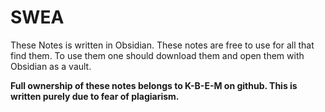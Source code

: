 # SWEA
These Notes is written in Obsidian. These notes are free to use for all that find them.
To use them one should download them and open them with Obsidian as a vault.














**Full ownership of these notes belongs to K-B-E-M on github. This is written purely due to fear of plagiarism.**

